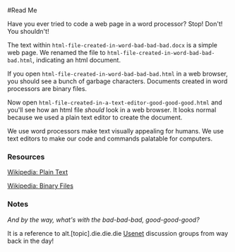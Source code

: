 #Read Me

Have you ever tried to code a web page in a word processor? Stop! Don't! You shouldn't!

The text within `html-file-created-in-word-bad-bad-bad.docx` is a simple web page. We renamed the file to `html-file-created-in-word-bad-bad-bad.html`, indicating an html document.

If you open `html-file-created-in-word-bad-bad-bad.html` in a web browser, you should see a bunch of garbage characters. Documents created in word processors are binary files.

Now open `html-file-created-in-a-text-editor-good-good-good.html` and you'll see how an html file _should_ look in a web browser. It looks normal because  we used a plain text editor to create the document.

We use word processors make text visually appealing for humans. We use text editors to make our code and commands palatable for computers.

### Resources

[Wikipedia: Plain Text](http://en.wikipedia.org/wiki/Plain_text)

[Wikipedia: Binary Files](http://en.wikipedia.org/wiki/Binary_file)


### Notes

_And by the way, what's with the bad-bad-bad, good-good-good?_

It is a reference to alt.[topic].die.die.die [Usenet](http://en.wikipedia.org/wiki/Usenet) discussion groups from way back in the day!